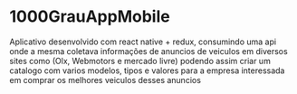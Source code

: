 # 1000GrauAppMobile
 Aplicativo desenvolvido com react native + redux, consumindo uma api onde a mesma coletava informações de anuncios de veiculos em diversos sites como (Olx, Webmotors e mercado livre) podendo assim criar um catalogo com varios modelos, tipos e valores para a empresa interessada em comprar os melhores veiculos desses anuncios
